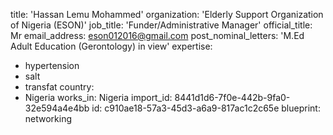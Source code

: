 title: 'Hassan Lemu Mohammed'
organization: 'Elderly Support Organization of Nigeria (ESON)'
job_title: 'Funder/Administrative Manager'
official_title: Mr
email_address: eson012016@gmail.com
post_nominal_letters: 'M.Ed Adult Education (Gerontology) in view'
expertise:
  - hypertension
  - salt
  - transfat
country:
  - Nigeria
works_in: Nigeria
import_id: 8441d1d6-7f0e-442b-9fa0-32e594a4e4bb
id: c910ae18-57a3-45d3-a6a9-817ac1c2c65e
blueprint: networking
